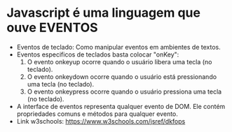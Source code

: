 # Javascript é uma linguagem que ouve EVENTOS

- Eventos de teclado: Como manipular eventos em ambientes de textos.
- Eventos especificos de teclados basta colocar "onKey":
  1. O evento onkeyup ocorre quando o usuário libera uma tecla (no teclado).
  2. O evento onkeydown ocorre quando o usuário está pressionando uma tecla (no teclado).
  3. O evento onkeypress ocorre quando o usuário pressiona uma tecla (no teclado).
- A interface de eventos representa qualquer evento de DOM. Ele contém propriedades comuns e métodos para qualquer evento.
- Link w3schools: https://www.w3schools.com/jsref/dkfops
